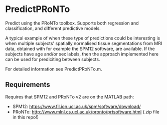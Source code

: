 # PredictPRoNTo

Predict using the PRoNTo toolbox. Supports both regression and classification, and different predictive models.

A typical example of when these type of predictions could be interesting is when multiple subjects' spatially normalised tissue segmentations from MRI data, obtained with for example the SPM12 software, are available. If the subjects have age and/or sex labels, then the approach implemented here can be used for prediciting between subjects.

For detailed information see PredictPRoNTo.m.

## Requirements 

Requires that SPM12 and PRoNTo v2 are on the MATLAB path:
* SPM12:  https://www.fil.ion.ucl.ac.uk/spm/software/download/
* PRoNTo: http://www.mlnl.cs.ucl.ac.uk/pronto/prtsoftware.html (.zip file in this repo!)
